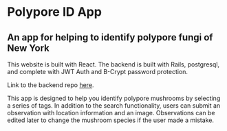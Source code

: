 # Polypore ID App

## An app for helping to identify polypore fungi of New York

This website is built with React. The backend is built with Rails, postgresql, and complete with JWT Auth and B-Crypt password protection.

Link to the backend repo [here](https://github.com/Tororoi/fungi_id_backend).


This app is designed to help you identify polypore mushrooms by selecting a series of tags. In addition to the search functionality, users can submit an observation with location information and an image. Observations can be edited later to change the mushroom species if the user made a mistake.